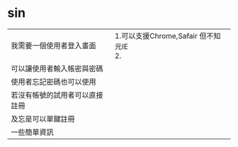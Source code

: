 # sin
|   |   |
|---|---|
| 我需要一個使用者登入畫面 | 1.可以支援Chrome,Safair 但不知元IE<br> 2.  |
| 可以讓使用者輸入帳密與密碼|   |
| 使用者忘記密碼也可以使用|   |
| 若沒有帳號的試用者可以直接註冊|   |
| 及忘是可以單鍵註冊|   |
| 一些簡單資訊|   |
